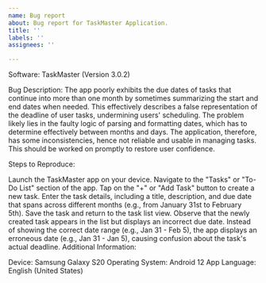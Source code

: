 ```yaml
---
name: Bug report
about: Bug report for TaskMaster Application.
title: ''
labels: ''
assignees: ''

---
```


Software:
TaskMaster (Version 3.0.2)

Bug Description:
The app poorly exhibits the due dates of tasks that continue into more than one month by sometimes summarizing the start and end dates when needed. This effectively describes a false representation of the deadline of user tasks, undermining users' scheduling. The problem likely lies in the faulty logic of parsing and formatting dates, which has to determine effectively between months and days. The application, therefore, has some inconsistencies, hence not reliable and usable in managing tasks. This should be worked on promptly to restore user confidence.

Steps to Reproduce:

Launch the TaskMaster app on your device.
Navigate to the "Tasks" or "To-Do List" section of the app.
Tap on the "+" or "Add Task" button to create a new task.
Enter the task details, including a title, description, and due date that spans across different months (e.g., from January 31st to February 5th).
Save the task and return to the task list view.
Observe that the newly created task appears in the list but displays an incorrect due date.
Instead of showing the correct date range (e.g., Jan 31 - Feb 5), the app displays an erroneous date (e.g., Jan 31 - Jan 5), causing confusion about the task's actual deadline.
Additional Information:

Device: Samsung Galaxy S20
Operating System: Android 12
App Language: English (United States)
